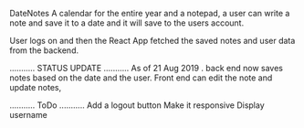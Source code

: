 DateNotes
A calendar for the entire year and a notepad, a user can write a note and save it to a date and it will save to the users account. 

User logs on and then the React App fetched the saved notes and user data from the backend.

...........
STATUS UPDATE
...........
As of 21 Aug 2019 .
back end now saves notes based on the date and the user.
Front end can edit the note and update notes, 

...........
ToDo
...........
Add a logout button
Make it responsive
Display username
